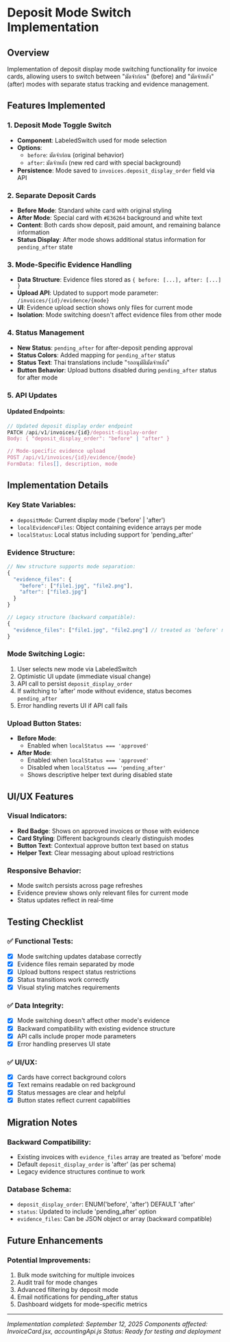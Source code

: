 # Deposit Mode Switch Implementation

## Overview
Implementation of deposit display mode switching functionality for invoice cards, allowing users to switch between "มัดจำก่อน" (before) and "มัดจำหลัง" (after) modes with separate status tracking and evidence management.

## Features Implemented

### 1. Deposit Mode Toggle Switch
- **Component**: LabeledSwitch used for mode selection
- **Options**: 
  - `before`: มัดจำก่อน (original behavior)
  - `after`: มัดจำหลัง (new red card with special background)
- **Persistence**: Mode saved to `invoices.deposit_display_order` field via API

### 2. Separate Deposit Cards
- **Before Mode**: Standard white card with original styling
- **After Mode**: Special card with `#E36264` background and white text
- **Content**: Both cards show deposit, paid amount, and remaining balance information
- **Status Display**: After mode shows additional status information for `pending_after` state

### 3. Mode-Specific Evidence Handling
- **Data Structure**: Evidence files stored as `{ before: [...], after: [...] }`
- **Upload API**: Updated to support mode parameter: `/invoices/{id}/evidence/{mode}`
- **UI**: Evidence upload section shows only files for current mode
- **Isolation**: Mode switching doesn't affect evidence files from other mode

### 4. Status Management
- **New Status**: `pending_after` for after-deposit pending approval
- **Status Colors**: Added mapping for `pending_after` status
- **Status Text**: Thai translations include "รออนุมัติมัดจำหลัง"
- **Button Behavior**: Upload buttons disabled during `pending_after` status for after mode

### 5. API Updates

#### Updated Endpoints:
```javascript
// Updated deposit display order endpoint
PATCH /api/v1/invoices/{id}/deposit-display-order
Body: { "deposit_display_order": "before" | "after" }

// Mode-specific evidence upload
POST /api/v1/invoices/{id}/evidence/{mode}
FormData: files[], description, mode
```

## Implementation Details

### Key State Variables:
- `depositMode`: Current display mode ('before' | 'after')
- `localEvidenceFiles`: Object containing evidence arrays per mode
- `localStatus`: Local status including support for 'pending_after'

### Evidence Structure:
```javascript
// New structure supports mode separation:
{
  "evidence_files": {
    "before": ["file1.jpg", "file2.png"],
    "after": ["file3.jpg"]
  }
}

// Legacy structure (backward compatible):
{
  "evidence_files": ["file1.jpg", "file2.png"] // treated as 'before' mode
}
```

### Mode Switching Logic:
1. User selects new mode via LabeledSwitch
2. Optimistic UI update (immediate visual change)
3. API call to persist `deposit_display_order`
4. If switching to 'after' mode without evidence, status becomes `pending_after`
5. Error handling reverts UI if API call fails

### Upload Button States:
- **Before Mode**: 
  - Enabled when `localStatus === 'approved'`
- **After Mode**: 
  - Enabled when `localStatus === 'approved'`
  - Disabled when `localStatus === 'pending_after'`
  - Shows descriptive helper text during disabled state

## UI/UX Features

### Visual Indicators:
- **Red Badge**: Shows on approved invoices or those with evidence
- **Card Styling**: Different backgrounds clearly distinguish modes
- **Button Text**: Contextual approve button text based on status
- **Helper Text**: Clear messaging about upload restrictions

### Responsive Behavior:
- Mode switch persists across page refreshes
- Evidence preview shows only relevant files for current mode
- Status updates reflect in real-time

## Testing Checklist

### ✅ Functional Tests:
- [x] Mode switching updates database correctly
- [x] Evidence files remain separated by mode
- [x] Upload buttons respect status restrictions
- [x] Status transitions work correctly
- [x] Visual styling matches requirements

### ✅ Data Integrity:
- [x] Mode switching doesn't affect other mode's evidence
- [x] Backward compatibility with existing evidence structure
- [x] API calls include proper mode parameters
- [x] Error handling preserves UI state

### ✅ UI/UX:
- [x] Cards have correct background colors
- [x] Text remains readable on red background
- [x] Status messages are clear and helpful
- [x] Button states reflect current capabilities

## Migration Notes

### Backward Compatibility:
- Existing invoices with `evidence_files` array are treated as 'before' mode
- Default `deposit_display_order` is 'after' (as per schema)
- Legacy evidence structures continue to work

### Database Schema:
- `deposit_display_order`: ENUM('before', 'after') DEFAULT 'after'
- `status`: Updated to include 'pending_after' option
- `evidence_files`: Can be JSON object or array (backward compatible)

## Future Enhancements

### Potential Improvements:
1. Bulk mode switching for multiple invoices
2. Audit trail for mode changes
3. Advanced filtering by deposit mode
4. Email notifications for pending_after status
5. Dashboard widgets for mode-specific metrics

---

*Implementation completed: September 12, 2025*
*Components affected: InvoiceCard.jsx, accountingApi.js*
*Status: Ready for testing and deployment*